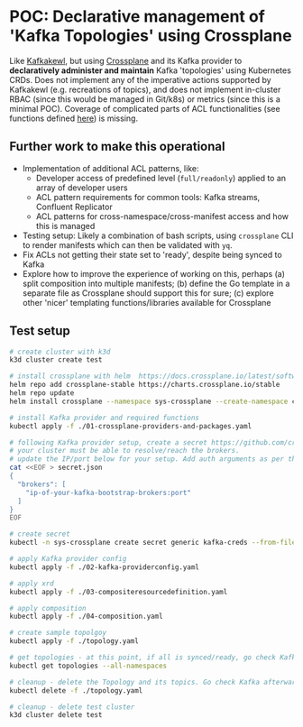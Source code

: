 # POC: Declarative management of 'Kafka Topologies' using Crossplane

Like [Kafkakewl](https://github.com/MarshallWace/kafkakewl/tree/legacy-main), but using [Crossplane](https://github.com/crossplane/crossplane) and its Kafka provider to **declaratively administer and maintain** Kafka 'topologies' using Kubernetes CRDs. Does not implement any of the imperative actions supported by Kafkakewl (e.g. recreations of topics), and does not implement in-cluster RBAC (since this would be managed in Git/k8s) or metrics (since this is a minimal POC). Coverage of complicated parts of ACL functionalities (see functions defined [here](https://github.com/MarshallWace/kafkakewl/blob/legacy-main/kewl-kafkacluster-processor/src/main/scala/com/mwam/kafkakewl/processor/kafkacluster/deployment/KafkaClusterItems.scala)) is missing.

## Further work to make this operational

- Implementation of additional ACL patterns, like:
  - Developer access of predefined level (`full/readonly`) applied to an array of developer users
  - ACL pattern requirements for common tools: Kafka streams, Confluent Replicator
  - ACL patterns for cross-namespace/cross-manifest access and how this is managed
- Testing setup: Likely a combination of bash scripts, using `crossplane` CLI to render manifests which can then be validated with `yq`.
- Fix ACLs not getting their state set to 'ready', despite being synced to Kafka
- Explore how to improve the experience of working on this, perhaps (a) split composition into multiple manifests; (b) define the Go template in a separate file as Crossplane should support this for sure; (c) explore other 'nicer' templating functions/libraries available for Crossplane

## Test setup

```bash
# create cluster with k3d
k3d cluster create test

# install crossplane with helm  https://docs.crossplane.io/latest/software/install/#install-crossplane
helm repo add crossplane-stable https://charts.crossplane.io/stable
helm repo update
helm install crossplane --namespace sys-crossplane --create-namespace crossplane-stable/crossplane --wait

# install Kafka provider and required functions
kubectl apply -f ./01-crossplane-providers-and-packages.yaml

# following Kafka provider setup, create a secret https://github.com/crossplane-contrib/provider-kafka
# your cluster must be able to resolve/reach the brokers.
# update the IP/port below for your setup. Add auth arguments as per the Kafka provider docs if relevant.
cat <<EOF > secret.json
{
  "brokers": [
    "ip-of-your-kafka-bootstrap-brokers:port"
  ]
}
EOF

# create secret
kubectl -n sys-crossplane create secret generic kafka-creds --from-file=credentials=secret.json

# apply Kafka provider config
kubectl apply -f ./02-kafka-providerconfig.yaml

# apply xrd
kubectl apply -f ./03-compositeresourcedefinition.yaml

# apply composition
kubectl apply -f ./04-composition.yaml

# create sample topolgoy
kubectl apply -f ./topology.yaml

# get topologies - at this point, if all is synced/ready, go check Kafka that topics are there. To troubleshoot, view k8s events.
kubectl get topologies --all-namespaces

# cleanup - delete the Topology and its topics. Go check Kafka afterwards to check topics were deleted.
kubectl delete -f ./topology.yaml

# cleanup - delete test cluster
k3d cluster delete test
```

